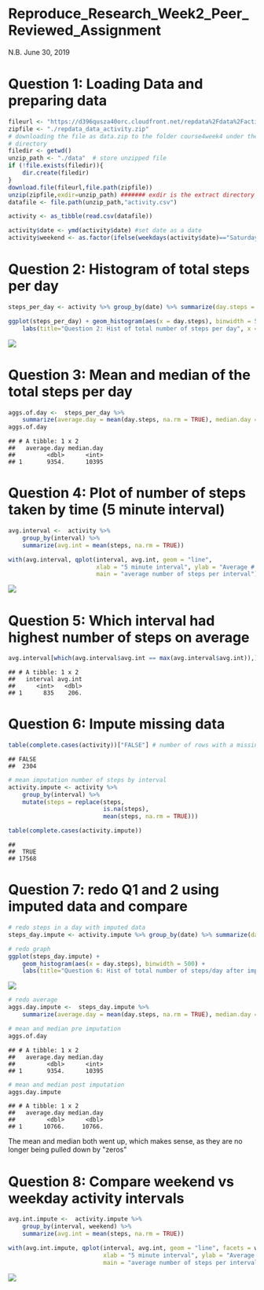 Reproduce\_Research\_Week2\_Peer\_Reviewed\_Assignment
================
N.B.
June 30, 2019

Question 1: Loading Data and preparing data
===========================================

``` r
fileurl <- "https://d396qusza40orc.cloudfront.net/repdata%2Fdata%2Factivity.zip"
zipfile <- "./repdata_data_activity.zip" 
# downloading the file as data.zip to the folder course4week4 under the working
# directory
filedir <- getwd()
unzip_path <- "./data"  # store unzipped file 
if (!file.exists(filedir)){
    dir.create(filedir)
}
download.file(fileurl,file.path(zipfile))
unzip(zipfile,exdir=unzip_path) ####### exdir is the extract directory ##########
datafile <- file.path(unzip_path,"activity.csv")

activity <- as_tibble(read.csv(datafile))

activity$date <- ymd(activity$date) #set date as a date
activity$weekend <- as.factor(ifelse(weekdays(activity$date)=="Saturday" | weekdays(activity$date)=="Sunday","weekend","weekday")) # make a weekend vs weekday varible
```

Question 2: Histogram of total steps per day
============================================

``` r
steps_per_day <- activity %>% group_by(date) %>% summarize(day.steps = sum(steps, na.rm = TRUE))

ggplot(steps_per_day) + geom_histogram(aes(x = day.steps), binwidth = 500) + 
    labs(title="Question 2: Hist of total number of steps per day", x = "Steps/Days", y = "Count of days in bins of 500")
```

![](week_2_project_markdown_files/figure-markdown_github/unnamed-chunk-2-1.png)

Question 3: Mean and median of the total steps per day
======================================================

``` r
aggs.of.day <-  steps_per_day %>% 
    summarize(average.day = mean(day.steps, na.rm = TRUE), median.day = median(day.steps, na.rm = TRUE))
aggs.of.day
```

    ## # A tibble: 1 x 2
    ##   average.day median.day
    ##         <dbl>      <int>
    ## 1       9354.      10395

Question 4: Plot of number of steps taken by time (5 minute interval)
=====================================================================

``` r
avg.interval <-  activity %>% 
    group_by(interval) %>%
    summarize(avg.int = mean(steps, na.rm = TRUE))

with(avg.interval, qplot(interval, avg.int, geom = "line", 
                         xlab = "5 minute interval", ylab = "Average # of step",
                         main = "average number of steps per interval"))
```

![](week_2_project_markdown_files/figure-markdown_github/unnamed-chunk-4-1.png)

Question 5: Which interval had highest number of steps on average
=================================================================

``` r
avg.interval[which(avg.interval$avg.int == max(avg.interval$avg.int)),]
```

    ## # A tibble: 1 x 2
    ##   interval avg.int
    ##      <int>   <dbl>
    ## 1      835    206.

Question 6: Impute missing data
===============================

``` r
table(complete.cases(activity))["FALSE"] # number of rows with a missing value
```

    ## FALSE 
    ##  2304

``` r
# mean imputation number of steps by interval
activity.impute <- activity %>%
    group_by(interval) %>%
    mutate(steps = replace(steps,
                           is.na(steps),
                           mean(steps, na.rm = TRUE)))

table(complete.cases(activity.impute))
```

    ## 
    ##  TRUE 
    ## 17568

Question 7: redo Q1 and 2 using imputed data and compare
========================================================

``` r
# redo steps in a day with imputed data
steps_day.impute <- activity.impute %>% group_by(date) %>% summarize(day.steps = sum(steps, na.rm = TRUE))

# redo graph
ggplot(steps_day.impute) + 
    geom_histogram(aes(x = day.steps), binwidth = 500) + 
    labs(title="Question 6: Hist of total number of steps/day after imputation", x = "Steps/Days", y = "Count of days in bins of 500")
```

![](week_2_project_markdown_files/figure-markdown_github/unnamed-chunk-7-1.png)

``` r
# redo average
aggs.day.impute <-  steps_day.impute %>% 
    summarize(average.day = mean(day.steps, na.rm = TRUE), median.day = median(day.steps, na.rm = TRUE))

# mean and median pre imputation
aggs.of.day
```

    ## # A tibble: 1 x 2
    ##   average.day median.day
    ##         <dbl>      <int>
    ## 1       9354.      10395

``` r
# mean and median post imputation
aggs.day.impute
```

    ## # A tibble: 1 x 2
    ##   average.day median.day
    ##         <dbl>      <dbl>
    ## 1      10766.     10766.

The mean and median both went up, which makes sense, as they are no longer being pulled down by "zeros"

Question 8: Compare weekend vs weekday activity intervals
=========================================================

``` r
avg.int.impute <-  activity.impute %>% 
    group_by(interval, weekend) %>%
    summarize(avg.int = mean(steps, na.rm = TRUE))

with(avg.int.impute, qplot(interval, avg.int, geom = "line", facets = weekend~.,
                           xlab = "5 minute interval", ylab = "Average # of step", 
                           main = "average number of steps per interval by weekday vs weekend"))
```

![](week_2_project_markdown_files/figure-markdown_github/unnamed-chunk-8-1.png)
